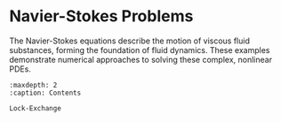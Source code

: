 # Navier-Stokes Problems

The Navier-Stokes equations describe the motion of viscous fluid substances, forming the foundation of fluid dynamics. These examples demonstrate numerical approaches to solving these complex, nonlinear PDEs.

```{toctree}
:maxdepth: 2
:caption: Contents

Lock-Exchange
``` 